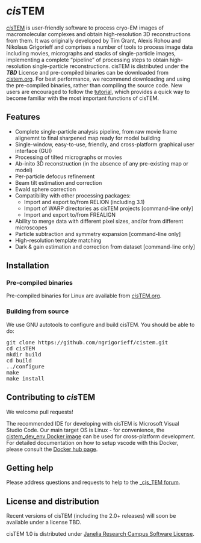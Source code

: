# *cis*TEM
[*cis*TEM](https://cistem.org) is user-friendly software to process cryo-EM images of macromolecular complexes and obtain high-resolution 3D reconstructions from them. It was originally developed by Tim Grant, Alexis Rohou and Nikolaus Grigorieff and comprises a number of tools to process image data including movies, micrographs and stacks of single-particle images, implementing a complete “pipeline” of processing steps to obtain high-resolution single-particle reconstructions. cisTEM is distributed under the ***_TBD_*** License and pre-compiled binaries can be downloaded from [cistem.org](https://cistem.org). For best performance, we recommend downloading and using the pre-compiled binaries, rather than compiling the source code. New users are encouraged to follow the [tutorial](https://cistem.org/documentation#tab-1-1), which provides a quick way to become familiar with the most important functions of cisTEM.

## Features
* Complete single-particle analysis pipeline, from raw movie frame alignemnt to final sharpened map ready for model building
* Single-window, easy-to-use, friendly, and cross-platform graphical user interface (GUI)
* Processing of tilted micrographs or movies
* Ab-inito 3D reconstruction (in the absence of any pre-existing map or model)
* Per-particle defocus refinement
* Beam tilt estimation and correction
* Ewald sphere correction
* Compatibility with other processing packages:
	* Import and export to/from RELION (including 3.1)
	* Import of WARP directories as cisTEM projects [command-line only]
	* Import and export to/from FREALIGN
* Ability to merge data with different pixel sizes, and/or from different microscopes
* Particle subtraction and symmetry expansion [command-line only]
* High-resolution template matching
* Dark & gain estimation and correction from dataset [command-line only]

## Installation

### Pre-compiled binaries
Pre-compiled binaries for Linux are available from [*cis*TEM.org](https://cisTEM.org).

### Building from source
We use GNU autotools to configure and build cisTEM. You should be able to do:
<pre>
git clone https://github.com/ngrigorieff/cistem.git
cd cisTEM
mkdir build
cd build
../configure
make 
make install
</pre>

## Contributing to *cis*TEM
We welcome pull requests!

The recommended IDE for developing with cisTEM is Microsoft Visual Studio Code. Our main target OS is Linux - for convenience, the [cistem\_dev\_env Docker image](https://hub.docker.com/repository/docker/arohou/cistem_dev_env) can be used for cross-platform development. For detailed documentation on how to setup vscode with this Docker, please consult the [Docker hub page](https://hub.docker.com/repository/docker/arohou/cistem_dev_env).

## Getting help
Please address questions and requests to help to the [_cis_TEM forum](https://cistem.org/forum).

## License and distribution
Recent versions of cisTEM (including the 2.0+ releases) will soon be available under a license TBD.

cisTEM 1.0 is distributed under [Janelia Research Campus Software License](http://license.janelia.org/license/).
